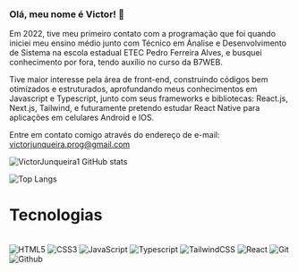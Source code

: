 ### Olá, meu nome é Victor! 👋

Em 2022, tive meu primeiro contato com a programação que foi quando iniciei meu ensino médio junto com Técnico em Ánalise e Desenvolvimento de Sistema na escola estadual ETEC Pedro Ferreira Alves, e busquei conhecimento por fora, tendo auxílio no curso da B7WEB.

Tive maior interesse pela área de front-end, construindo códigos bem otimizados e estruturados, aprofundando meus conhecimentos em Javascript e Typescript, junto com seus frameworks e bibliotecas: React.js, Next.js, Tailwind, e futuramente pretendo estudar React Native para aplicações em celulares Android e IOS.

Entre em contato comigo através do endereço de e-mail: victorjunqueira.prog@gmail.com 

![VictorJunqueira1 GitHub stats](https://github-readme-stats.vercel.app/api?username=victorjunqueira1&show_icons=true&theme=dracula)

![Top Langs](https://github-readme-stats.vercel.app/api/top-langs/?username=victorjunqueira1&hide_progress=true&theme=dracula)

# Tecnologias 

<div style="display: inline-block"> <br>
    <img alt="HTML5" src="https://img.shields.io/badge/HTML5-E34F26?style=for-the-badge&logo=html5&logoColor=white">
    <img alt="CSS3" src="https://img.shields.io/badge/CSS3-1572B6?style=for-the-badge&logo=css3&logoColor=white">
    <img alt="JavaScript" src="https://img.shields.io/badge/JavaScript-323330?style=for-the-badge&logo=javascript&logoColor=F7DF1E">
    <img alt="Typescript" src="	https://img.shields.io/badge/TypeScript-007ACC?style=for-the-badge&logo=typescript&logoColor=white">
    <img alt="TailwindCSS" src="https://img.shields.io/badge/Tailwind_CSS-38B2AC?style=for-the-badge&logo=tailwind-css&logoColor=white">
    <img alt="React" src="https://img.shields.io/badge/React-20232A?style=for-the-badge&logo=react&logoColor=61DAFB">
    <img alt="Git" src="https://img.shields.io/badge/GIT-E44C30?style=for-the-badge&logo=git&logoColor=white">
    <img alt="Github" src="https://img.shields.io/badge/GitHub-100000?style=for-the-badge&logo=github&logoColor=white">
</div>
